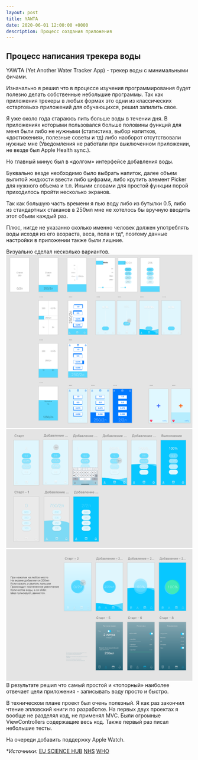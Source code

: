 ```yaml
---
layout: post
title: YAWTA
date: 2020-06-01 12:00:00 +0000
description: Процесс создания приложения
---
```


## Процесс написания трекера воды

YAWTA (Yet Another Water Tracker App) - трекер воды с минимальными фичами. 

Изначально я решил что в процессе изучения программирования будет полезно делать собственные небольшие программы. Так как приложения трекеры в любых формах это одни из классических «стартовых» приложений для обучающихся, решил запилить свое. 

Я уже около года стараюсь пить больше воды в течении дня. В приложениях которыми пользовался больше половины функций для меня были либо не нужными (статистика, выбор напитков, «достижения», полезные советы и тд) либо наоборот отсутствовали нужные мне (Уведомления не работали при выключенном приложении, не везде был Apple Health sync.). 

Но главный минус был в «долгом» интерфейсе добавления воды. 

Буквально везде необходимо было выбрать напиток, далее объем выпитой жидкости ввести либо цифрами, либо крутить элемент Picker для нужного объема и т.п. 
Иными словами для простой функции порой приходилось пройти несколько экранов.

Так как большую часть времени я пью воду либо из бутылки 0.5, либо из стандартных стаканов в 250мл мне не хотелось бы  вручную вводить этот объем каждый раз.

Плюс, нигде не указанно сколько именно человек должен употреблять воды исходя из его возраста, веса, пола и тд<span class="ast-pink">*</span>, поэтому данные настройки в приложении также были лишние.

Визуально сделал несколько вариантов. 
![раз](/assets/yawta-process-1.png)  
![два](/assets/yawta-process-2.png)  
![три](/assets/yawta-process-3.png)  
В результате решил что самый простой и «топорный» наиболее отвечает цели приложения - записывать воду просто и быстро. 

В техническом плане проект был очень полезный. Я как раз закончил чтение эпловский книги по разработке. На первых двух проектах я вообще не разделял код, не применял MVC. 
Были огромные ViewControllers содержащие весь код. Также первый раз писал небольшие тесты. 

На очереди добавить поддержку Apple Watch.

<span class="ast-pink">*</span>_Источники:_
[EU SCIENCE HUB](https://ec.europa.eu/jrc/en/health-knowledge-gateway/promotion-prevention/nutrition/water)
[NHS](https://www.nhs.uk/live-well/eat-well/the-eatwell-guide/)
[WHO](https://www.who.int/water_sanitation_health/dwq/nutwaterrequir.pdf)
